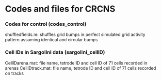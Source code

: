 
# Codes and files for CRCNS

### Codes for control (codes_control)
shuffledfields.m: shuffles grid bumps in perfect simulated grid activity pattern assuming identical and circular bumps

### Cell IDs in Sargolini data (sargolini_cellID)
CellIDarena.mat: file name, tetrode ID and cell ID of 71 cells recorded in arenas
CellIDtrack.mat: file name, tetrode ID and cell ID of 71 cells recorded on tracks


